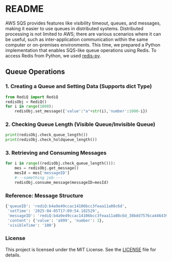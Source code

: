 # README

AWS SQS provides features like visibility timeout, queues, and messages, making it easier to use queues in distributed systems. Distributed processing is not limited to AWS; there are various scenarios where it can be useful, such as inter-application communication within the same computer or on-premises environments. This time, we prepared a Python implementation that enables SQS-like queue operations using Redis. To access Redis from Python, we used [redis-py](https://github.com/redis/redis-py).

## Queue Operations

### 1. Creating a Queue and Setting Data (Supports dict Type)
```python
from RediQ import RediQ
redisObj = RediQ()    
for i in range(1000):
    redisObj.set_message({'value':"a"+str(i),'number':1000-i})
```
### 2. Checking Queue Length (Visible Queue/Invisible Queue)

```python
print(redisObj.check_queue_length())
print(redisObj.check_holdqueue_length())
```
### 3. Retrieving and Consuming Messages
```python
for i in range((redisObj.check_queue_length())):
    mes = redisObj.get_message()
    mesId = mes['messageID']
    #---something job----
    redisObj.consume_message(messageID=mesId)
```

### Reference: Message Structure
```python
{'queueID': 'rediQ:b4a9e49ccac14106bcc3feaa11a08c6d',
 'setTime': '2025-04-05T17:09:54.182529',
 'messageID': 'rediQ:b4a9e49ccac14106bcc3feaa11a08c6d_38bdd7576ca446439cd587bff71e818c',
 'content': {'value': 'a999', 'number': 1},
 'visibleTime': '100'}
```
### License

This project is licensed under the MIT License. See the [LICENSE](LICENSE) file for details.